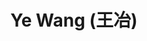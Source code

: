 ---
# Display name
title: $%phd_2022_20$ Ye Wang (王冶)
home_page: https://wangyephd.github.io/

# Is this the primary user of the site?
superuser: false

user_groups: ["PhD Students"]

role:

organizations:
- name:  2022 to Now
- name:  School of Artificial Intelligence

interests:


highlight_name: false
---